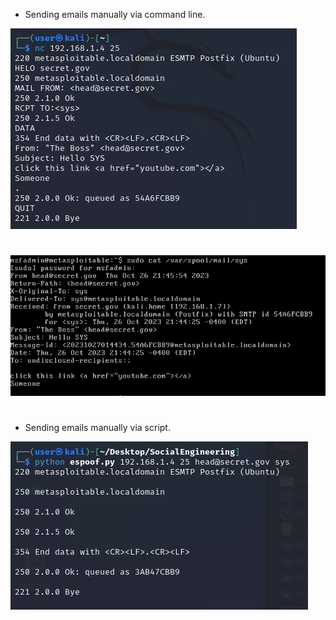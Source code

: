 * Sending emails manually via command line.

![](./images/emailspoof2.PNG)
#
![](./images/emailspoof1.PNG)
#
* Sending emails manually via script.

![](./images/emailspoof3.PNG)
